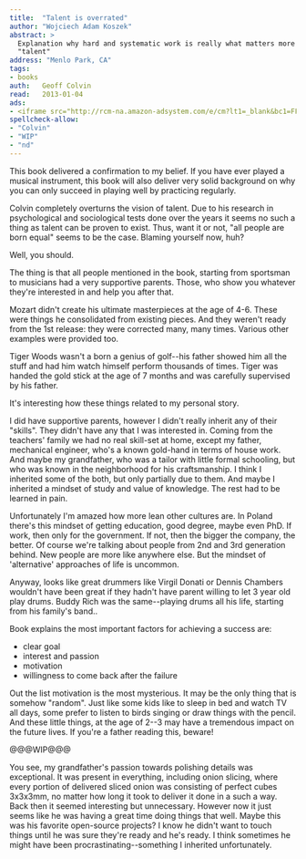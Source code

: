 ```yaml
---
title:	"Talent is overrated"
author: "Wojciech Adam Koszek"
abstract: >
  Explanation why hard and systematic work is really what matters more than
  "talent"
address: "Menlo Park, CA"
tags:
- books
auth:	Geoff Colvin
read:	2013-01-04
ads:
- <iframe src="http://rcm-na.amazon-adsystem.com/e/cm?lt1=_blank&bc1=FFFFFF&IS2=1&npa=1&bg1=FFFFFF&fc1=000000&lc1=FF0000&t=wojcadamkoszh-20&o=1&p=8&l=as4&m=amazon&f=ifr&ref=ss_til&asins=1591842948" style="width:120px;height:240px;" scrolling="no" marginwidth="0" marginheight="0" frameborder="0"></iframe>
spellcheck-allow:
- "Colvin"
- "WIP"
- "nd"
---
```

This book delivered a confirmation to my belief. If you have ever played a
musical instrument, this book will also deliver very solid background on why
you can only succeed in playing well by practicing regularly.

Colvin completely overturns the vision of talent.
Due to his research in psychological and sociological tests done over the
years it seems no such a thing as talent can be proven to exist.
Thus, want it or not, "all people are born equal" seems to be the case.
Blaming yourself now, huh?

Well, you should.

The thing is that all people mentioned in the book, starting from sportsman
to musicians had a very supportive parents. Those, who show you whatever
they're interested in and help you after that.

Mozart didn't create his ultimate masterpieces at the age of 4-6. These were
things he consolidated from existing pieces. And they weren't ready from the
1st release: they were corrected many, many times. Various other examples
were provided too.

Tiger Woods wasn't a born a genius of golf--his father showed him all the
stuff and had him watch himself perform thousands of times. Tiger was handed
the gold stick at the age of 7 months and was carefully supervised by his
father.

It's interesting how these things related to my personal story.

I did have supportive parents, however I didn't really inherit any of their
"skills". They didn't have any that I was interested in. Coming from the
teachers' family we had no real skill-set at home, except my father,
mechanical engineer, who's a known gold-hand in terms of house work.  And
maybe my grandfather, who was a tailor with little formal schooling, but who
was known in the neighborhood for his craftsmanship. I think I inherited
some of the both, but only partially due to them. And maybe I inherited a
mindset of study and value of knowledge. The rest had to be learned in pain.

Unfortunately I'm amazed how more lean other cultures are. In Poland there's
this mindset of getting education, good degree, maybe even PhD. If work,
then only for the government. If not, then the bigger the company, the
better. Of course we're talking about people from 2nd and 3rd generation
behind. New people are more like anywhere else. But the mindset of
'alternative' approaches of life is uncommon.

Anyway, looks like great drummers like Virgil Donati or Dennis Chambers
wouldn't have been great if they hadn't have parent willing to let 3 year
old play drums. Buddy Rich was the same--playing drums all his life,
starting from his family's band..

Book explains the most important factors for achieving a success are:

+ clear goal
+ interest and passion
+ motivation
+ willingness to come back after the failure

Out the list motivation is the most mysterious.
It may be the only thing that is somehow "random".
Just like some kids like to sleep in bed and watch TV all days, some prefer
to listen to birds singing or draw things with the pencil.
And these little things, at the age of 2--3 may have a tremendous impact on
the future lives.
If you're a father reading this, beware!

@@@WIP@@@

You see, my grandfather's passion towards polishing details was
exceptional. It was present in everything, including onion slicing, where
every portion of delivered sliced onion was consisting of perfect cubes
3x3x3mm, no matter how long it took to deliver it done in a such a way. Back
then it seemed interesting but unnecessary. However now it just seems like
he was having a great time doing things that well. Maybe this was his
favorite open-source projects? I know he didn't want to touch things until
he was sure they're ready and he's ready. I think sometimes he might have
been procrastinating--something I inherited unfortunately.
